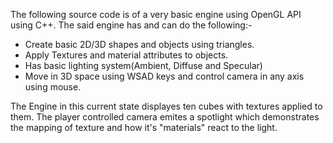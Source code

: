 The following source code is of a very basic engine using OpenGL API using C++. 
The said engine has and can do the following:-

* Create basic 2D/3D shapes and objects using triangles.
* Apply Textures and material attributes to objects.
* Has basic lighting system(Ambient, Diffuse and Specular)
* Move in 3D space using WSAD keys and control camera in any axis using mouse.

The Engine in this current state displayes ten cubes with textures applied to them. The player controlled camera emites a spotlight which demonstrates the mapping of texture and how it's "materials" react to the light. 
